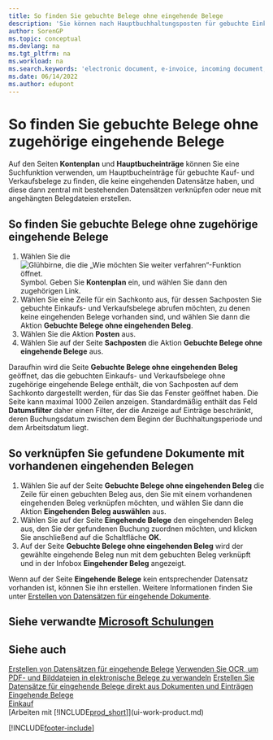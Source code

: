 ```yaml
---
title: So finden Sie gebuchte Belege ohne eingehende Belege
description: 'Sie können nach Hauptbuchhaltungsposten für gebuchte Einkaufs- und Verkaufsrechnungen suchen, für die es keine elektronischen Belege gibt, wie z.B. importierte Rechnungen.'
author: SorenGP
ms.topic: conceptual
ms.devlang: na
ms.tgt_pltfrm: na
ms.workload: na
ms.search.keywords: 'electronic document, e-invoice, incoming document, OCR, ecommerce, document exchange, import invoice'
ms.date: 06/14/2022
ms.author: edupont
---
```

# <a name="find-posted-documents-without-incoming-document-records" />So finden Sie gebuchte Belege ohne zugehörige eingehende Belege

Auf den Seiten **Kontenplan** und **Hauptbucheinträge** können Sie eine Suchfunktion verwenden, um Hauptbucheinträge für gebuchte Kauf- und Verkaufsbelege zu finden, die keine eingehenden Datensätze haben, und diese dann zentral mit bestehenden Datensätzen verknüpfen oder neue mit angehängten Belegdateien erstellen.

## <a name="to-find-posted-documents-without-incoming-document-records" />So finden Sie gebuchte Belege ohne zugehörige eingehende Belege

1. Wählen Sie die ![Glühbirne, die die „Wie möchten Sie weiter verfahren“-Funktion öffnet.](media/ui-search/search_small.png "Sagen Sie mir, was Sie tun möchten") Symbol. Geben Sie **Kontenplan** ein, und wählen Sie dann den zugehörigen Link.
2. Wählen Sie eine Zeile für ein Sachkonto aus, für dessen Sachposten Sie gebuchte Einkaufs- und Verkaufsbelege abrufen möchten, zu denen keine eingehenden Belege vorhanden sind, und wählen Sie dann die Aktion **Gebuchte Belege ohne eingehenden Beleg**.
3. Wählen Sie die Aktion **Posten** aus.
4. Wählen Sie auf der Seite **Sachposten** die Aktion **Gebuchte Belege ohne eingehende Belege** aus.

Daraufhin wird die Seite **Gebuchte Belege ohne eingehenden Beleg** geöffnet, das die gebuchten Einkaufs- und Verkaufsbelege ohne zugehörige eingehende Belege enthält, die von Sachposten auf dem Sachkonto dargestellt werden, für das Sie das Fenster geöffnet haben. Die Seite kann maximal 1000 Zeilen anzeigen. Standardmäßig enthält das Feld **Datumsfilter** daher einen Filter, der die Anzeige auf Einträge beschränkt, deren Buchungsdatum zwischen dem Beginn der Buchhaltungsperiode und dem Arbeitsdatum liegt.

## <a name="to-connect-found-documents-to-existing-incoming-document-records" />So verknüpfen Sie gefundene Dokumente mit vorhandenen eingehenden Belegen

1. Wählen Sie auf der Seite **Gebuchte Belege ohne eingehenden Beleg** die Zeile für einen gebuchten Beleg aus, den Sie mit einem vorhandenen eingehenden Beleg verknüpfen möchten, und wählen Sie dann die Aktion **Eingehenden Beleg auswählen** aus.
2. Wählen Sie auf der Seite **Eingehende Belege** den eingehenden Beleg aus, den Sie der gefundenen Buchung zuordnen möchten, und klicken Sie anschließend auf die Schaltfläche **OK**.
3. Auf der Seite **Gebuchte Belege ohne eingehenden Beleg** wird der gewählte eingehende Beleg nun mit dem gebuchten Beleg verknüpft und in der Infobox **Eingehender Beleg** angezeigt.

Wenn auf der Seite **Eingehende Belege** kein entsprechender Datensatz vorhanden ist, können Sie ihn erstellen. Weitere Informationen finden Sie unter [Erstellen von Datensätzen für eingehende Dokumente](across-how-create-income-document-records.md).

## <a name="see-related-microsoft-training" />Siehe verwandte [Microsoft Schulungen](/training/modules/incoming-documents-dynamics-365-business-central/)

## <a name="see-also" />Siehe auch

[Erstellen von Datensätzen für eingehende Belege](across-how-create-income-document-records.md)
[Verwenden Sie OCR, um PDF- und Bilddateien in elektronische Belege zu verwandeln](across-how-use-ocr-pdf-images-files.md)
[Erstellen Sie Datensätze für eingehende Belege direkt aus Dokumenten und Einträgen](across-how-connect-disconnect-income-document-records.md)
[Eingehende Belege](across-income-documents.md)  
[Einkauf](purchasing-manage-purchasing.md)  
[Arbeiten mit [!INCLUDE[prod_short](includes/prod_short.md)]](ui-work-product.md)


[!INCLUDE[footer-include](includes/footer-banner.md)]
